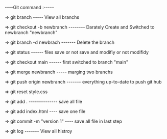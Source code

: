 ----Git command :-----


=> git branch   ----- View all branchs

=> git checkout -b newbranch   --------   Darately Create and  Switched to newbranch  "newbranch"

=> git branch -d newbrach  ------- Delete the branch

=> git status  ------ files save or not save and modifiy or not modifidy

=> git checkout main   ------  first switched to branch  "main"

=> git merge newbranch  -----  marging two branchs  

=> git push origin newbranch   ------- everything up-to-date  to push git hub 

=> git reset style.css   

=> git add .  --------------   save all file

=> git add index.html  ---- save one file  

=> git commit -m "version 1"  ---- save all file in last step

=> git log  ------- View all histroy 